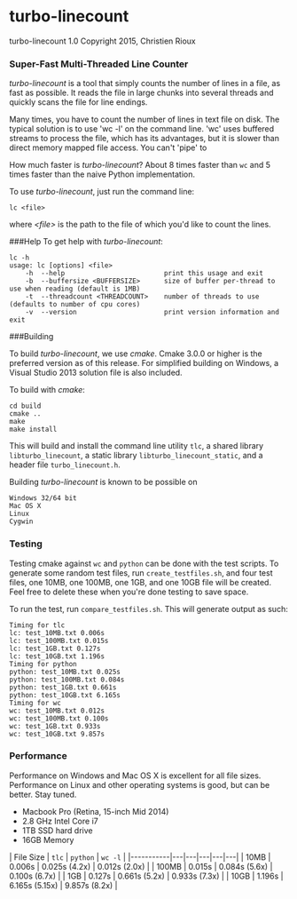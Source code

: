 # turbo-linecount
turbo-linecount 1.0 Copyright 2015, Christien Rioux

### Super-Fast Multi-Threaded Line Counter

*turbo-linecount* is a tool that simply counts the number of lines in a file, as fast as possible. It reads the file in large chunks into several threads and quickly scans the file for line endings.

Many times, you have to count the number of lines in text file on disk. The typical solution is to use 'wc -l' on the command line. 'wc' uses buffered streams to process the file, which has its advantages, but it is slower than direct memory mapped file access. You can't 'pipe' to 

How much faster is *turbo-linecount*? About 8 times faster than `wc` and 5 times faster than the naive Python implementation.

To use *turbo-linecount*, just run the command line:

```
lc <file>
```

where *\<file\>* is the path to the file of which you'd like to count the lines. 

###Help
To get help with *turbo-linecount*:

```
lc -h
usage: lc [options] <file>
    -h  --help                         print this usage and exit
    -b  --buffersize <BUFFERSIZE>      size of buffer per-thread to use when reading (default is 1MB)
    -t  --threadcount <THREADCOUNT>    number of threads to use (defaults to number of cpu cores)
    -v  --version                      print version information and exit
```

###Building

To build *turbo-linecount*, we use *cmake*. Cmake 3.0.0 or higher is the preferred version as of this release. For simplified building on Windows, a Visual Studio 2013 solution file is also included.

To build with *cmake*:
```
cd build
cmake ..
make
make install
```

This will build and install the command line utility `tlc`, a shared library `libturbo_linecount`, a static library `libturbo_linecount_static`, and a header file `turbo_linecount.h`.

Building *turbo-linecount* is known to be possible on

```
Windows 32/64 bit
Mac OS X
Linux
Cygwin
``` 

### Testing

Testing cmake against `wc` and `python` can be done with the test scripts. To generate some random test files, run `create_testfiles.sh`, and four test files,    one 10MB, one 100MB, one 1GB, and one 10GB file will be created. Feel free to delete these when you're done testing to save space.

To run the test, run `compare_testfiles.sh`. This will generate output as such:

```
Timing for tlc
lc: test_10MB.txt 0.006s
lc: test_100MB.txt 0.015s
lc: test_1GB.txt 0.127s
lc: test_10GB.txt 1.196s
Timing for python
python: test_10MB.txt 0.025s
python: test_100MB.txt 0.084s
python: test_1GB.txt 0.661s
python: test_10GB.txt 6.165s
Timing for wc
wc: test_10MB.txt 0.012s
wc: test_100MB.txt 0.100s
wc: test_1GB.txt 0.933s
wc: test_10GB.txt 9.857s
``` 

### Performance

Performance on Windows and Mac OS X is excellent for all file sizes. Performance on Linux and other operating systems is good, but can be better. Stay tuned.

* Macbook Pro (Retina, 15-inch Mid 2014)  
* 2.8 GHz Intel Core i7  
* 1TB SSD hard drive  
* 16GB Memory

| File Size | `tlc`  | `python`  | `wc -l` |
|-----------|---|---|---|---|---|
| 10MB      | 0.006s  | 0.025s (4.2x) | 0.012s (2.0x) |
| 100MB     | 0.015s  | 0.084s (5.6x) |  0.100s (6.7x) | 
| 1GB       | 0.127s  | 0.661s (5.2x) | 0.933s (7.3x) |
| 10GB      | 1.196s   | 6.165s (5.15x) | 9.857s (8.2x) |
